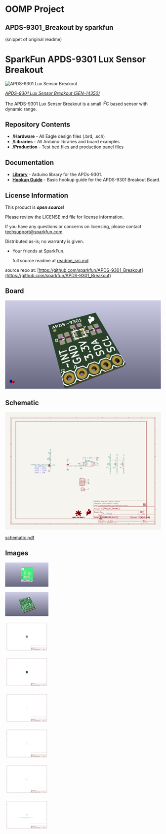 # OOMP Project  
## APDS-9301_Breakout  by sparkfun  
  
(snippet of original readme)  
  
SparkFun APDS-9301 Lux Sensor Breakout  
======================================  
  
![APDS-9301 Lux Sensor Breakout](https://cdn.sparkfun.com//assets/parts/1/2/3/3/5/14350-01.jpg)    
  
[*APDS-9301 Lux Sensor Breakout (SEN-14350)*](https://www.sparkfun.com/products/14350)  
  
The APDS-9301 Lux Sensor Breakout is a small I<sup>2</sup>C based sensor with dynamic range.   
  
Repository Contents  
-------------------  
* **/Hardware** - All Eagle design files (.brd, .sch)  
* **/Libraries** - All Arduino libraries and board examples  
* **/Production** - Test bed files and production panel files  
  
  
Documentation  
--------------  
* **[Library](https://github.com/sparkfun/SparkFun_APDS9301_Library)** - Arduino library for the APDs-9301.  
* **[Hookup Guide](https://learn.sparkfun.com/tutorials/apds-9301-sensor-hookup-guide)** - Basic hookup guide for the APDS-9301 Breakout Board.  
  
License Information  
-------------------  
  
This product is _**open source**_!   
  
Please review the LICENSE.md file for license information.   
  
If you have any questions or concerns on licensing, please contact techsupport@sparkfun.com.  
  
Distributed as-is; no warranty is given.  
  
- Your friends at SparkFun.  
  
  full source readme at [readme_src.md](readme_src.md)  
  
source repo at: [https://github.com/sparkfun/APDS-9301_Breakout](https://github.com/sparkfun/APDS-9301_Breakout)  
## Board  
  
[![working_3d.png](working_3d_600.png)](working_3d.png)  
## Schematic  
  
[![working_schematic.png](working_schematic_600.png)](working_schematic.png)  
  
[schematic pdf](working_schematic.pdf)  
## Images  
  
[![working_3D_bottom.png](working_3D_bottom_140.png)](working_3D_bottom.png)  
  
[![working_3D_top.png](working_3D_top_140.png)](working_3D_top.png)  
  
[![working_assembly_page_01.png](working_assembly_page_01_140.png)](working_assembly_page_01.png)  
  
[![working_assembly_page_02.png](working_assembly_page_02_140.png)](working_assembly_page_02.png)  
  
[![working_assembly_page_03.png](working_assembly_page_03_140.png)](working_assembly_page_03.png)  
  
[![working_assembly_page_04.png](working_assembly_page_04_140.png)](working_assembly_page_04.png)  
  
[![working_assembly_page_05.png](working_assembly_page_05_140.png)](working_assembly_page_05.png)  
  
[![working_assembly_page_06.png](working_assembly_page_06_140.png)](working_assembly_page_06.png)  
